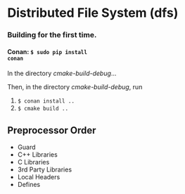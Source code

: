 # Distributed File System (dfs)

### Building for the first time.
#### Conan: <code>$ sudo pip install conan</code>

In the directory _cmake-build-debug_...

Then, in the directory _cmake-build-debug_, run
1. <code>$ conan install ..</code>
2. <code>$ cmake build ..</code>


## Preprocessor Order
  - Guard
  - C++ Libraries
  - C Libraries
  - 3rd Party Libraries
  - Local Headers
  - Defines
